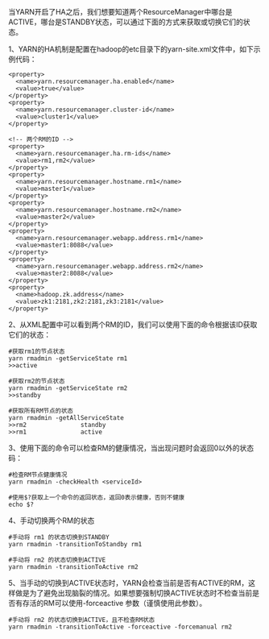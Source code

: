 当YARN开启了HA之后，我们想要知道两个ResourceManager中哪台是ACTIVE，哪台是STANDBY状态，可以通过下面的方式来获取或切换它们的状态。

1、YARN的HA机制是配置在hadoop的etc目录下的yarn-site.xml文件中，如下示例代码：
```
<property>
  <name>yarn.resourcemanager.ha.enabled</name>
  <value>true</value>
</property>
<property>
  <name>yarn.resourcemanager.cluster-id</name>
  <value>cluster1</value>
</property>
 
<!-- 两个RM的ID -->
<property>
  <name>yarn.resourcemanager.ha.rm-ids</name>
  <value>rm1,rm2</value>
</property>
<property>
  <name>yarn.resourcemanager.hostname.rm1</name>
  <value>master1</value>
</property>
<property>
  <name>yarn.resourcemanager.hostname.rm2</name>
  <value>master2</value>
</property>
<property>
  <name>yarn.resourcemanager.webapp.address.rm1</name>
  <value>master1:8088</value>
</property>
<property>
  <name>yarn.resourcemanager.webapp.address.rm2</name>
  <value>master2:8088</value>
</property>
<property>
  <name>hadoop.zk.address</name>
  <value>zk1:2181,zk2:2181,zk3:2181</value>
</property>
```

2、从XML配置中可以看到两个RM的ID，我们可以使用下面的命令根据该ID获取它们的状态：
```
#获取rm1的节点状态
yarn rmadmin -getServiceState rm1
>>active
 
#获取rm2的节点状态
yarn rmadmin -getServiceState rm2
>>standby
 
#获取所有RM节点的状态
yarn rmadmin -getAllServiceState
>>rm2               standby   
>>rm1               active 
```

3、使用下面的命令可以检查RM的健康情况，当出现问题时会返回0以外的状态码：
```
#检查RM节点健康情况
yarn rmadmin -checkHealth <serviceId>
 
#使用$?获取上一个命令的返回状态，返回0表示健康，否则不健康
echo $?
```

4、手动切换两个RM的状态
```
#手动将 rm1 的状态切换到STANDBY
yarn rmadmin -transitionToStandby rm1
 
#手动将 rm2 的状态切换到ACTIVE
yarn rmadmin -transitionToActive rm2
```

5、当手动的切换到ACTIVE状态时，YARN会检查当前是否有ACTIVE的RM，这样做是为了避免出现脑裂的情况。如果想要强制切换ACTIVE状态时不检查当前是否有存活的RM可以使用-forceactive 参数（谨慎使用此参数）。
```
#手动将 rm2 的状态切换到ACTIVE，且不检查RM状态
yarn rmadmin -transitionToActive -forceactive -forcemanual rm2
```
